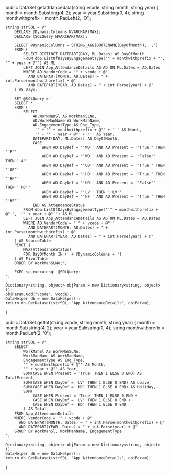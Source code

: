 public DataSet getattdancedata(string vcode, string month, string year)
{
    month = month.Substring(4, 2);
    year = year.Substring(0, 4);
    string monthwithprefix = month.PadLeft(2, '0');

    string strSQL = @"
        DECLARE @DynamicColumns NVARCHAR(MAX);
        DECLARE @SQLQuery NVARCHAR(MAX);

        SELECT @DynamicColumns = STRING_AGG(QUOTENAME(DayOfMonth), ',')
        FROM (
            SELECT DISTINCT DATEPART(DAY, ML.Dates) AS DayOfMonth
            FROM dbo.ListOfDaysByEngagementType('" + monthwithprefix + "', '" + year + @"') AS ML
            LEFT JOIN App_AttendanceDetails AS AD ON ML.Dates = AD.Dates
            WHERE AD.VendorCode = '" + vcode + @"'
              AND DATEPART(MONTH, AD.Dates) = " + int.Parse(monthwithprefix) + @"
              AND DATEPART(YEAR, AD.Dates) = " + int.Parse(year) + @"
        ) AS Days;

        SET @SQLQuery = '
        SELECT *
        FROM (
            SELECT 
                AD.WorkManSl AS WorkManSLNo,
                AD.WorkManName AS WorkManName,
                AD.EngagementType AS Eng_Type,
                ''' + '" + monthwithprefix + @"' + ''' AS Month,
                ''' + '" + year + @"' + ''' AS Year,
                DATEPART(DAY, ML.Dates) AS DayOfMonth,
                CASE 
                    WHEN AD.DayDef = ''WD'' AND AD.Present = ''True'' THEN ''P''
                    WHEN AD.DayDef = ''WD'' AND AD.Present = ''False'' THEN ''A''
                    WHEN AD.DayDef = ''OD'' AND AD.Present = ''True'' THEN ''OP''
                    WHEN AD.DayDef = ''HD'' AND AD.Present = ''True'' THEN ''HP''
                    WHEN AD.DayDef = ''HD'' AND AD.Present = ''False'' THEN ''HD''
                    WHEN AD.DayDef = ''LV'' THEN ''LV''
                    WHEN AD.DayDef = ''HF'' AND AD.Present = ''True'' THEN ''HF''
                END AS AttendanceStatus
            FROM dbo.ListOfDaysByEngagementType(''" + monthwithprefix + @"'', ''" + year + @"'') AS ML
            LEFT JOIN App_AttendanceDetails AS AD ON ML.Dates = AD.Dates
            WHERE AD.VendorCode = ''" + vcode + @"''
              AND DATEPART(MONTH, AD.Dates) = " + int.Parse(monthwithprefix) + @"
              AND DATEPART(YEAR, AD.Dates) = " + int.Parse(year) + @"
        ) AS SourceTable
        PIVOT (
            MAX(AttendanceStatus)
            FOR DayOfMonth IN (' + @DynamicColumns + ')
        ) AS PivotTable
        ORDER BY WorkManSLNo;';

        EXEC sp_executesql @SQLQuery;
    ";

    Dictionary<string, object> objParam = new Dictionary<string, object>();
    objParam.Add("vcode", vcode);
    DataHelper dh = new DataHelper();
    return dh.GetDataset(strSQL, "App_AttendanceDetails", objParam);
}




public DataSet gettot(string vcode, string month, string year)
{
    month = month.Substring(4, 2);
    year = year.Substring(0, 4);
    string monthwithprefix = month.PadLeft(2, '0');

    string strSQL = @"
        SELECT 
            WorkManSl AS WorkManSLNo,
            WorkManName AS WorkManName,
            EngagementType AS Eng_Type,
            '" + monthwithprefix + @"' AS Month,
            '" + year + @"' AS Year,
            SUM(CASE WHEN Present = 'True' THEN 1 ELSE 0 END) AS TotalPresent,
            SUM(CASE WHEN DayDef = 'LV' THEN 1 ELSE 0 END) AS Leave,
            SUM(CASE WHEN DayDef = 'HD' THEN 1 ELSE 0 END) AS Holiday,
            SUM(
                CASE WHEN Present = 'True' THEN 1 ELSE 0 END +
                CASE WHEN DayDef = 'LV' THEN 1 ELSE 0 END +
                CASE WHEN DayDef = 'HD' THEN 1 ELSE 0 END
            ) AS Total
        FROM App_AttendanceDetails
        WHERE VendorCode = '" + vcode + @"'
          AND DATEPART(MONTH, Dates) = " + int.Parse(monthwithprefix) + @"
          AND DATEPART(YEAR, Dates) = " + int.Parse(year) + @"
        GROUP BY WorkManSl, WorkManName, EngagementType
    ";

    Dictionary<string, object> objParam = new Dictionary<string, object>();
    DataHelper dh = new DataHelper();
    return dh.GetDataset(strSQL, "App_AttendanceDetails", objParam);
}
